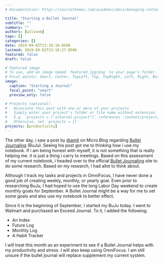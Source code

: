```yaml
---
# Documentation: https://sourcethemes.com/academic/docs/managing-content/

title: "Starting a Bullet Journal"
subtitle: ""
summary: ""
authors: [wilsonm]
tags: []
categories: []
date: 2019-09-02T23:18:18-0500
lastmod: 2019-09-02T23:18:27-0500
featured: false
draft: false

# Featured image
# To use, add an image named `featured.jpg/png` to your page's folder.
# Focal points: Smart, Center, TopLeft, Top, TopRight, Left, Right, BottomLeft, Bottom, BottomRight.
image:
  caption: "Starting a Journal"
  focal_point: "smart"
  preview_only: false

# Projects (optional).
#   Associate this post with one or more of your projects.
#   Simply enter your project's folder or file name without extension.
#   E.g. `projects = ["internal-project"]` references `content/project/deep-learning/index.md`.
#   Otherwise, set `projects = []`.
projects: [productivity]
---
```


The other day, i saw a post by [@amit](https://blog.amitgawande.com/month-of-bullet-journaling) on Micro.Blog regarding [Bullet Journaling](https://bulletjournal.com) (BuJu). Seeing his post got me to thinking how i use my notebook. If i am being honest with myself, it is not something that is really helping me. it is just a thing i carry to meetings. Based on this assessment of my current notebook, i headed over to the official [Bullet Journaling](https://bulletjournal.com) site to do some research. Based on my research, I had allot to think about. 

Although I track my tasks and projects in OmniFocus, I have never done a good job of creating weekly, monthly, or yearly goal. Even prior to researching BuJu, I had hoped to use the long Labor Day weekend to create monthly goals for September. A Bullet Journal might be a way for me to set some goals and also use my notebook to better effect. 


Since it is the beginning of September, I started my BuJu today. I went to Walmart and purchased an Exceed Journal. To it, I added the following:

- An Index
- Future Log
- Monthly Log
- A Habit Tracker

I will treat this month as an experiment to see if a Bullet Journal helps with my productivity and stress. I will also keep using OmniFocus. I am still unsure if the bullet journal will replace supplement my current system. 
